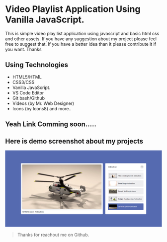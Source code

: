 # Video Playlist Application Using Vanilla JavaScript.

This is simple video play list application using javascript and basic html css and other assets. If you have any suggestion about my project please feel free to suggest that. If you have a better idea than it please contribute it if you want. Thanks

## Using Technologies 
- HTML5/HTML
- CSS3/CSS
- Vanilla JavaScript.
- VS Code Editor
- Git bash/Github
- Videos (by Mr. Web Designer)
- Icons (by Icons8)
and more..

## Yeah Link Comming soon.....

## Here is demo screenshot about my projects 

![ImageScreenshot](screenshot.png)

> Thanks for reachout me on Github.